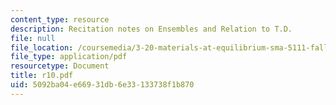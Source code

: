 ```yaml
---
content_type: resource
description: Recitation notes on Ensembles and Relation to T.D.
file: null
file_location: /coursemedia/3-20-materials-at-equilibrium-sma-5111-fall-2003/5092ba04e66931db6e33133738f1b870_r10.pdf
file_type: application/pdf
resourcetype: Document
title: r10.pdf
uid: 5092ba04-e669-31db-6e33-133738f1b870
---
```

